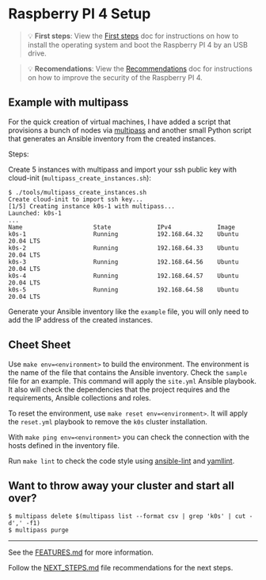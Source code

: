 # Raspberry PI 4 Setup

> 💡 **First steps**: View the [First steps](doc/FIRT_STEPS.md) doc for instructions on how to install the operating system and boot the Raspberry PI 4 by an USB drive.

> 💡 **Recomendations**: View the [Recommendations](doc/RECOMMENDATIONS.md) doc for instructions on how to improve the security of the Raspberry PI 4.

## Example with multipass

For the quick creation of virtual machines, I have added a script that provisions a bunch of nodes via [multipass](https://github.com/canonical/multipass) and another small Python script that generates an Ansible inventory from the created instances.

Steps:

Create 5 instances with multipass and import your ssh public key with cloud-init (`multipass_create_instances.sh`):

```ShellSession
$ ./tools/multipass_create_instances.sh
Create cloud-init to import ssh key...
[1/5] Creating instance k0s-1 with multipass...
Launched: k0s-1
...
Name                    State             IPv4             Image
k0s-1                   Running           192.168.64.32    Ubuntu 20.04 LTS
k0s-2                   Running           192.168.64.33    Ubuntu 20.04 LTS
k0s-3                   Running           192.168.64.56    Ubuntu 20.04 LTS
k0s-4                   Running           192.168.64.57    Ubuntu 20.04 LTS
k0s-5                   Running           192.168.64.58    Ubuntu 20.04 LTS
```

Generate your Ansible inventory like the `example` file, you will only need to add the IP address of the created instances.

## Cheet Sheet

Use `make env=<environment>` to build the environment. The environment is the name of the file that contains the Ansible inventory. Check the `sample` file for an example. This command will apply the `site.yml` Ansible playbook. It also will check the dependencies that the project requires and the requirements, Ansible collections and roles.

To reset the environment, use `make reset env=<environment>`. It will apply the `reset.yml` playbook to remove the `k0s` cluster installation.

With `make ping env=<environment>` you can check the connection with the hosts defined in the inventory file.

Run `make lint` to check the code style using [ansible-lint](https://github.com/ansible-community/ansible-lint) and [yamllint](https://github.com/adrienverge/yamllint).

## Want to throw away your cluster and start all over?

```ShellSession
$ multipass delete $(multipass list --format csv | grep 'k0s' | cut -d',' -f1)
$ multipass purge
```

---

See the [FEATURES.md](doc/FEATURES.md) for more information.

Follow the [NEXT_STEPS.md](doc/NEXT_STEPS.md) file recommendations for the next steps.

